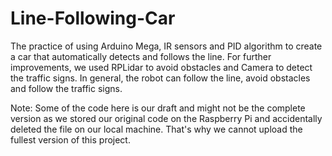 # Line-Following-Car
The practice of using Arduino Mega, IR sensors and PID algorithm to create a car that automatically detects and follows the line. For further improvements, we used RPLidar to avoid obstacles and Camera to detect the traffic signs. In general, the robot can follow the line, avoid obstacles and follow the traffic signs.

Note: Some of the code here is our draft and might not be the complete version as we stored our original code on the Raspberry Pi and accidentally deleted the file on our local machine. That's why we cannot upload the fullest version of this project.
